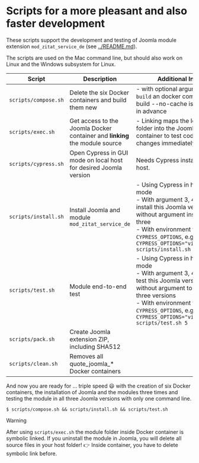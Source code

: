 # Scripts for a more pleasant and also faster development

These scripts support the development and testing of Joomla module extension `mod_zitat_service_de` (see [../README.md](../README.md)).

The scripts are used on the Mac command line, but should also work on Linux and the Windows subsystem for Linux.

| Script | Description | Additional Info |
| --- | --- | --- |
| `scripts/compose.sh` | Delete the six Docker containers and build them new | - with optional argument `build` an  docker compose build --no-cache is executed in advance |
| `scripts/exec.sh` | Get access to the Joomla Docker container and **linking** the module source | - Linking maps the local host folder into the Joomla Docker container to test code changes immediately |
| `scripts/cypress.sh` | Open Cypress in GUI mode on local host for desired Joomla version | Needs Cypress installed on host. |
| `scripts/install.sh` | Install Joomla and module `mod_zitat_service_de` | - Using Cypress in headless mode<br>- With argument 3, 4, or 5 install this Joomla version; without argument install all three<br>- With environment variable `CYPRESS_OPTIONS`, e.g., `CYPRESS_OPTIONS="video=true" scripts/install.sh 5` |
| `scripts/test.sh` | Module end-to-end test | - Using Cypress in headless mode<br>- With argument 3, 4, or 5 to test this Joomla version; without argument to test all three versions<br>- With environment variable `CYPRESS_OPTIONS`, e.g., `CYPRESS_OPTIONS="video=true" scripts/test.sh 5` |
| `scripts/pack.sh` | Create Joomla extension ZIP, including SHA512 |  |
| `scripts/clean.sh` | Removes all quote_joomla_* Docker containers |  |

And now you are ready for ... triple speed :smiley: with the creation of six Docker containers, the installation of Joomla and the modules three times and testing the module in all three Joomla versions with only one command line.
```
$ scripts/compose.sh && scripts/install.sh && scripts/test.sh
```

> [!WARNING]
> After using `scripts/exec.sh` the module folder inside Docker container is symbolic linked. If you uninstall the module in Joomla, you will delete all source files in your host folder! :point_right: Inside container, you have to delete symbolic link before.
